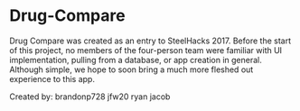 # Drug-Compare

Drug Compare was created as an entry to SteelHacks 2017. Before the start of this project, no members of the four-person team were familiar with UI implementation, pulling from a database, or app creation in general. Although simple, we hope to soon bring a much more fleshed out experience to this app.

Created by:
brandonp728
jfw20
ryan
jacob
